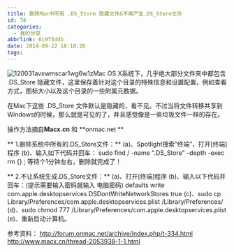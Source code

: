 ```yaml
---
title: 删除Mac中所有 .DS_Store 隐藏文件&不再产生.DS_Store文件
id: 74
categories:
  - 我的分享
abbrlink: 6c975ddb
date: 2014-09-22 18:10:26
tags:
---
```


![120031avxwmscar1wg6w1z](https://i.loli.net/2017/08/01/5980839a7e05a.png)Mac OS X系统下，几乎绝大部分文件夹中都包含 .DS_Store 隐藏文件，这里保存着针对这个目录的特殊信息和设置配置，例如查看方式，图标大小以及这个目录的一些附属元数据。

在Mac下这些 .DS_Store 文件默认是隐藏的，看不见。不过当将文件转移共享到Windows的时候，那么就是可见的了，并且感觉像是一些垃圾文件一样的存在。

操作方法摘自**Macx.cn** 和 **onmac.net **

**
1.删除系统中所有的.DS_Store文件：**
(a)、Spotlight搜索“终端”，打开[终端]程序
(b)、输入如下代码并回车：
sudo find / -name ".DS_Store" -depth -exec rm {} \;
等待个1分钟左右，删除就完成了！

**
2.不让系统生成.DS_Store文件：**
(a)、打开[终端]程序
(b)、输入以下代码并回车：(提示需要输入密码就输入 电脑密码)
defaults write com.apple.desktopservices DSDontWriteNetworkStores true
(c)、sudo cp Library/Preferences/com.apple.desktopservices.plist /Library/Preferences/
(d)、sudo chmod 777 /Library/Preferences/com.apple.desktopservices.plist
(e)、重新启动计算机。

参考资料：
http://forum.onmac.net/archive/index.php/t-334.html
http://www.macx.cn/thread-2053938-1-1.html